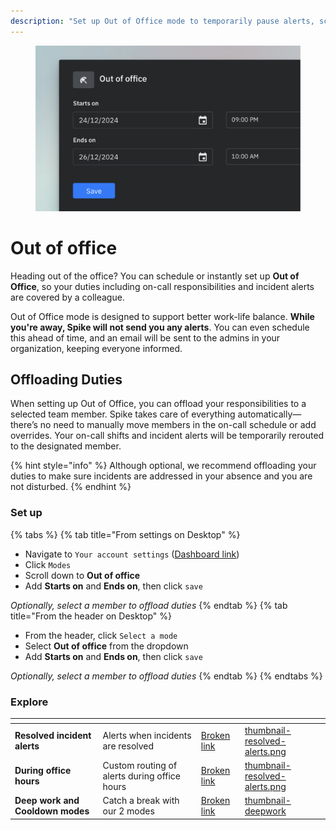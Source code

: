 ```yaml
---
description: "Set up Out of Office mode to temporarily pause alerts, schedule time off, and seamlessly offload duties to team members."
---
```

<figure><img src="../../.gitbook/assets/personal-alerts-management/out of office - example.png" alt=""><figcaption></figcaption></figure>

# Out of office
Heading out of the office? You can schedule or instantly set up **Out of Office**, so your duties including on-call responsibilities and incident alerts are covered by a colleague.

Out of Office mode is designed to support better work-life balance. **While you're away, Spike will not send you any alerts**. You can even schedule this ahead of time, and an email will be sent to the admins in your organization, keeping everyone informed.

## Offloading Duties
When setting up Out of Office, you can offload your responsibilities to a selected team member. Spike takes care of everything automatically—there’s no need to manually move members in the on-call schedule or add overrides. Your on-call shifts and incident alerts will be temporarily rerouted to the designated member.

{% hint style="info" %}
Although optional, we recommend offloading your duties to make sure incidents are addressed in your absence and you are not disturbed.
{% endhint %}

### Set up
{% tabs %}
{% tab title="From settings on Desktop" %}
* Navigate to `Your account settings` ([Dashboard link](https://app.spike.sh/settings/personal-modes#vacation-mode))
* Click `Modes`
* Scroll down to **Out of office** 
* Add **Starts on** and **Ends on**, then click `save`

*Optionally, select a member to offload duties*
{% endtab %}
{% tab title="From the header on Desktop" %}
* From the header, click `Select a mode` 
* Select **Out of office** from the dropdown
* Add **Starts on** and **Ends on**, then click `save`

*Optionally, select a member to offload duties*
{% endtab %}
{% endtabs %}

### Explore
<table data-view="cards">
  <thead>
    <tr>
      <th></th>
      <th></th>
      <th data-hidden data-card-target data-type="content-ref"></th>
      <th data-hidden data-card-cover data-type="files"></th>
    </tr>
  </thead>
  <tbody>
  <tr>
      <td><strong>Resolved incident alerts</strong></td>
      <td>Alerts when incidents are resolved</td>
      <td><a href="resolved-incident-alerts.md">Broken link</a></td>
      <td><a href="../../.gitbook/assets/personal-alerts-management/thumbnail-resolved-alerts.png">thumbnail-resolved-alerts.png</a></td>
    </tr>
    <tr>
      <td><strong>During office hours</strong></td>
      <td>Custom routing of alerts during office hours</td>
      <td><a href="during-office-hours.md">Broken link</a></td>
      <td><a href="../../.gitbook/assets/personal-alerts-management/thumbnail-office-hours.png">thumbnail-resolved-alerts.png</a></td>
    </tr>
    <tr>
      <td><strong>Deep work and Cooldown modes</strong></td>
      <td>Catch a break with our 2 modes</td>
      <td><a href="deep-work-and-cooldown-modes.md">Broken link</a></td>
      <td><a href="../../.gitbook/assets/personal-alerts-management/thumbnail-deepwork.png">thumbnail-deepwork</a></td>
    </tr>
  </tbody>
</table>